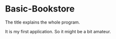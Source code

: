 # Basic-Bookstore
The title explains the whole program.

It is my first application. So it might be a bit amateur.

